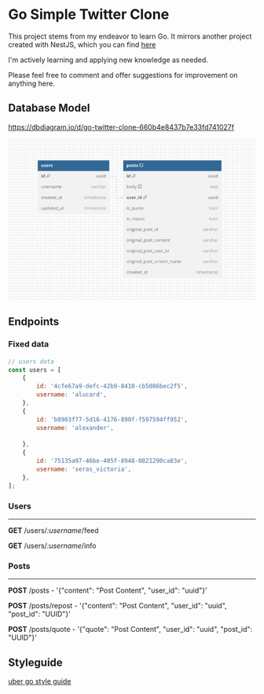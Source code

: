 # Go Simple Twitter Clone

This project stems from my endeavor to learn Go. It mirrors another project created with NestJS, which you can find [here](https://github.com/dexfs/challenge-twitter-clone)

I'm actively learning and applying new knowledge as needed.

Please feel free to comment and offer suggestions for improvement on anything here.



## Database Model
https://dbdiagram.io/d/go-twitter-clone-660b4e8437b7e33fd741027f


![img.png](docs/img.png)


## Endpoints

### Fixed data

```javascript
// users data
const users = [
    {
        id: '4cfe67a9-defc-42b9-8410-cb5086bec2f5',
        username: 'alucard',
    },
    {
        id: 'b8903f77-5d16-4176-890f-f597594ff952',
        username: 'alexander',

    },
    {
        id: '75135a97-46be-405f-8948-0821290ca83e',
        username: 'seras_victoria',
    },
];
```

### Users
___
**GET** /users/*:username*/feed

**GET** /users/*:username*/info

### Posts
___
**POST** /posts - '{"content": "Post Content", "user_id": "uuid"}'

**POST** /posts/repost - '{"content": "Post Content", "user_id": "uuid", "post_id": "UUID"}'

**POST** /posts/quote - '{"quote": "Post Content", "user_id": "uuid", "post_id": "UUID"}'



## Styleguide 

[uber go style guide](https://github.com/alcir-junior-caju/uber-go-style-guide-pt-br)
